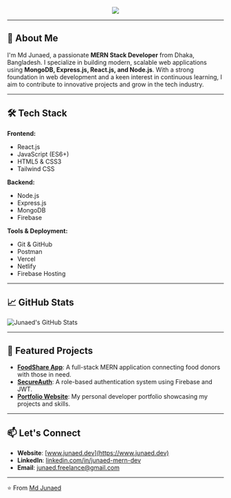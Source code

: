 <!-- Typing Animation -->
<p align="center">
  <img src="https://readme-typing-svg.herokuapp.com?font=Fira+Code&size=22&duration=3000&pause=1000&color=FF61A6&center=true&vCenter=true&width=435&lines=Hi+there!+I'm+Md+Junaed;MERN+Stack+Developer;Building+Scalable+Web+Applications;Open+to+Remote+Opportunities" />
</p>

---

## 🚀 About Me

I'm Md Junaed, a passionate **MERN Stack Developer** from Dhaka, Bangladesh. I specialize in building modern, scalable web applications using **MongoDB, Express.js, React.js, and Node.js**. With a strong foundation in web development and a keen interest in continuous learning, I aim to contribute to innovative projects and grow in the tech industry.

---

## 🛠️ Tech Stack

**Frontend:**
- React.js
- JavaScript (ES6+)
- HTML5 & CSS3
- Tailwind CSS

**Backend:**
- Node.js
- Express.js
- MongoDB
- Firebase

**Tools & Deployment:**
- Git & GitHub
- Postman
- Vercel
- Netlify
- Firebase Hosting

---

## 📈 GitHub Stats

![Junaed's GitHub Stats](https://github-readme-stats.vercel.app/api?username=junaed-md&show_icons=true&theme=radical)

---

## 📂 Featured Projects

- **[FoodShare App](https://github.com/junaed-md/foodshare-app)**: A full-stack MERN application connecting food donors with those in need.
- **[SecureAuth](https://github.com/junaed-md/secureauth)**: A role-based authentication system using Firebase and JWT.
- **[Portfolio Website](https://www.junaed.dev)**: My personal developer portfolio showcasing my projects and skills.

---

## 📫 Let's Connect

- **Website**: [www.junaed.dev](https://www.junaed.dev)
- **LinkedIn**: [linkedin.com/in/junaed-mern-dev](https://www.linkedin.com/in/junaed-mern-dev)
- **Email**: junaed.freelance@gmail.com

---

⭐️ From [Md Junaed](https://github.com/junaed-md)

